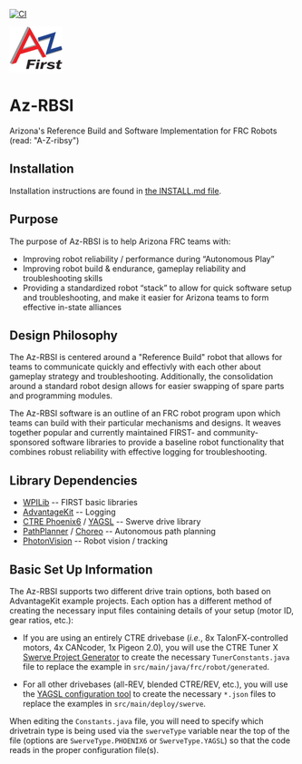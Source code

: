 [![CI](https://github.com/AZ-First/Az-RBSI/actions/workflows/main.yml/badge.svg)](https://github.com/AZ-First/Az-RBSI/actions/workflows/main.yml)


![AzFIRST Logo](https://github.com/AZ-First/Az-RBSI/blob/main/AZ-First-logo.png?raw=true)

# Az-RBSI
Arizona's Reference Build and Software Implementation for FRC Robots (read: "A-Z-ribsy")


## Installation

Installation instructions are found in [the INSTALL.md file](INSTALL.md).



## Purpose

The purpose of Az-RBSI is to help Arizona FRC teams with:
* Improving robot reliability / performance during “Autonomous Play”
* Improving robot build & endurance, gameplay reliability and troubleshooting
    skills
* Providing a standardized robot “stack” to allow for quick software setup and
    troubleshooting, and make it easier for Arizona teams to form effective
    in-state alliances


## Design Philosophy

The Az-RBSI is centered around a "Reference Build" robot that allows for teams
to communicate quickly and effectivly with each other about gameplay strategy
and troubleshooting.  Additionally, the consolidation around a standard robot
design allows for easier swapping of spare parts and programming modules.

The Az-RBSI software is an outline of an FRC robot program upon which teams can
build with their particular mechanisms and designs.  It weaves together popular
and currently maintained FIRST- and community-sponsored software libraries to
provide a baseline robot functionality that combines robust reliability with
effective logging for troubleshooting.


## Library Dependencies

* [WPILib](https://docs.wpilib.org/en/stable/index.html) -- FIRST basic libraries
* [AdvantageKit](https://github.com/Mechanical-Advantage/AdvantageKit/blob/main/docs/WHAT-IS-ADVANTAGEKIT.md) -- Logging
* [CTRE Phoenix6](https://v6.docs.ctr-electronics.com/en/stable/docs/api-reference/mechanisms/swerve/swerve-overview.html) / [YAGSL](https://yagsl.gitbook.io/yagsl) -- Swerve drive library
* [PathPlanner](https://pathplanner.dev/home.html) / [Choreo](https://sleipnirgroup.github.io/Choreo/) -- Autonomous path planning
* [PhotonVision](https://docs.photonvision.org/en/latest/) -- Robot vision / tracking


## Basic Set Up Information

The Az-RBSI supports two different drive train options, both based on
AdvantageKit example projects.  Each option has a different method of creating
the necessary input files containing details of your setup (motor ID, gear
ratios, etc.):

* If you are using an entirely CTRE drivebase (*i.e.*, 8x TalonFX-controlled
motors, 4x CANcoder, 1x Pigeon 2.0), you will use the CTRE Tuner X
[Swerve Project Generator](https://v6.docs.ctr-electronics.com/en/stable/docs/tuner/tuner-swerve/index.html)
to create the necessary ``TunerConstants.java`` file to replace the example
in ``src/main/java/frc/robot/generated``.

* For all other drivebases (all-REV, blended CTRE/REV, etc.), you will use the
[YAGSL configuration tool](https://broncbotz3481.github.io/YAGSL-Example/) to
create the necessary ``*.json`` files to replace the examples in
``src/main/deploy/swerve``.

When editing the ``Constants.java`` file, you will need to specify which
drivetrain type is being used via the ``swerveType`` variable near the top of
the file (options are ``SwerveType.PHOENIX6`` or ``SwerveType.YAGSL``) so that
the code reads in the proper configuration file(s).
